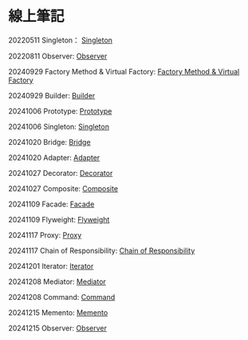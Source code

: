# 線上筆記

20220511 Singleton： [Singleton](https://hackmd.io/qYBURa0zQDO39eVSBfkKaw?view)

20220811 Observer:  [Observer](https://hackmd.io/WF3fmPmDSYKuV5ka230HFw?fbclid=IwAR00k8ElzKmIM8eSrKyCtps2m_Ak524tNQon7DxaEosDmnMc7CwXF93_yj4)

20240929 Factory Method & Virtual Factory: [Factory Method & Virtual Factory](https://hackmd.io/@SeanSunGGininder/r1-JiU8A0)

20240929 Builder: [Builder](https://hackmd.io/@WeiBanana/BJsU7Sb0R?fbclid=IwY2xjawFl93FleHRuA2FlbQIxMAABHRYrJuLg87ZGFUbgi4Kf4AJTsiyl7UoXwNwM8eRqSvF7_Sn6qPip1adZlg_aem_b1hvSkLKGGtjhn0kHtLFxA)

20241006 Prototype: [Prototype](https://hackmd.io/@LinTsungHsun/rJA6Vn0RA?fbclid=IwY2xjawFvNMZleHRuA2FlbQIxMAABHb_DVRQOBoxQo1_LMC0yXdcXORjm6hyaQwd8ihtVqcFoMP_wTjI8ILpNyg_aem_yqOBbRWFlN8e23oOijEWhg)

20241006 Singleton: [Singleton](https://hackmd.io/MJGK9ElxTNKroey2oaOzxA?both)

20241020 Bridge: [Bridge](https://hackmd.io/@SeanSunGGininder/BJCIVA1xkx?fbclid=IwY2xjawGBjNhleHRuA2FlbQIxMAABHaO_x5p7a3gzRY57_btrJYw3LSnixIPPVjAkKKs8biUx34SJkUV9qO6g3g_aem_eCFWB3nSmv005Ke6roiWaA)

20241020 Adapter: [Adapter](https://hackmd.io/@WJH0g87cQq-Gn3b_VB0joA/Bkfo7jZekg?fbclid=IwY2xjawGBjNpleHRuA2FlbQIxMAABHZ5dYMiSa5xXaazCnjfaovXvVpQ2qao_CccBtmoN33vs9RG0Iqo4_63l3w_aem_f5dydKVnWgVR9o8AGs4WZg)

20241027 Decorator: [Decorator](https://hackmd.io/@GRqzLUyXR6Sv7e_fcP_Msw/Syf3U8seJe?fbclid=IwY2xjawGK1EVleHRuA2FlbQIxMAABHdfEabhglpyeL-AwZEJaN7Kp7zR7_nRwlBo-vTuVo1W5m4WPM_dmLRry9g_aem_YtKSjog4s_VskXzrUYssEg#AOPAspect-oriented-programming)

20241027 Composite: [Composite](https://hackmd.io/@WeiBanana/ByFEUeBx1g?fbclid=IwY2xjawGK2dVleHRuA2FlbQIxMAABHT1TSEKAKkrZpeSBecoSXLgbmgoCbrZL_qoWWTIJVfAj3RgyL47uuqVUvw_aem_Ny8ZxtaFmQaJuLQ0Dd5ysw)

20241109 Facade: [Facade](https://hackmd.io/UyBTQJHaQx-xksJzkd4lEw?view)

20241109 Flyweight: [Flyweight](https://hackmd.io/yalSe-StRRmTSvGn4tqLew?view)

20241117 Proxy: [Proxy](https://hackmd.io/@WJH0g87cQq-Gn3b_VB0joA/S1GfvRLGke?fbclid=IwZXh0bgNhZW0CMTAAAR27-EOY1F_yoPBvPLHsLIPTb-8g0jMC2W7EauTQ-ELGaKRuRG6eQFoAicE_aem_wAxUBXHDYzfoCCivOv53AA)

20241117 Chain of Responsibility: [Chain of Responsibility](https://hackmd.io/@SeanSunGGininder/rJ8rMOUz1g?fbclid=IwZXh0bgNhZW0CMTAAAR3UqEqwjZE6yKcWZOxMe862zb0bANZS6vmASP5TCzZn8Y1jE4EbjqqNDNw_aem_7Qn09EzCgetCcC0jGAOYzA)

20241201 Iterator: [Iterator](https://hackmd.io/@YuLin1226/H15DBruXJl)

20241208 Mediator: [Mediator](https://hackmd.io/@GRqzLUyXR6Sv7e_fcP_Msw/S1b7Mtnm1e?fbclid=IwY2xjawHCI8RleHRuA2FlbQIxMAABHVnPbpmK9UFdhETc-PJV5q5VGImvswKA7qFXKt7gbvITht6vU6pfZEYa6A_aem_hKKoID4pAvVpONHY2ikiEQ)

20241208 Command: [Command](https://hackmd.io/@WeiBanana/HkXgfMwz1l)

20241215 Memento: [Memento](https://hackmd.io/@LinTsungHsun/SJ3v5bOEkx?fbclid=IwY2xjawHLc59leHRuA2FlbQIxMAABHXun2zOStoza72NAJX2UKgRkQBlVqb6XxoQPm8i0FvwpAqlpnrWpCTAxPA_aem_HrwJeuVTUX8ZXUX_LgDKMw)

20241215 Observer: [Observer](https://hackmd.io/@SeanSunGGininder/rk1fbbjEkl?fbclid=IwY2xjawHLc7dleHRuA2FlbQIxMAABHc92CjMHdvMVb11OJtRT6EKWnjHIOAlROCwFWQCv7leoFddqpkMYZloBGw_aem_A_uKYPOk2WmguTohHTR_JA)
